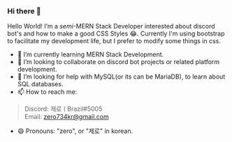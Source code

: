 ### Hi there 👋

Hello World! I’m a *semi*-MERN Stack Developer interested about discord bot's and how to make a good CSS Styles 😂. Currently I'm using bootstrap to facilitate my development life, but I prefer to modify some things in css.


- 🌱 I’m currently learning MERN Stack Development.
- 👯 I’m looking to collaborate on discord bot projects or related platform development.
- 🤔 I’m looking for help with MySQL(or its can be MariaDB), to learn about SQL databases.
- 📫 How to reach me: 
> Discord: 제로ㅣBrazil#5005<br>Email: zero734kr@gmail.com<br>
- 😄 Pronouns: "zero", or "제로" in korean.
